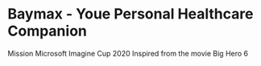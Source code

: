 # Baymax - Youe Personal Healthcare Companion
Mission Microsoft Imagine Cup 2020
Inspired from the movie Big Hero 6